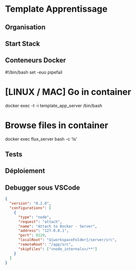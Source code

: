 # Template Apprentissage

## Organisation

## Start Stack

## Conteneurs Docker

#!/bin/bash
set -euo pipefail

# [LINUX / MAC] Go in container

docker exec -t -i template_app_server /bin/bash

# Browse files in container

docker exec flux_server bash -c 'ls'

## Tests

## Déploiement

## Debugger sous VSCode

```json
{
  "version": "0.2.0",
  "configurations": [
    {
      "type": "node",
      "request": "attach",
      "name": "Attach to Docker - Server",
      "address": "127.0.0.1",
      "port": 9229,
      "localRoot": "${workspaceFolder}/server/src",
      "remoteRoot": "/app/src",
      "skipFiles": ["<node_internals>/**"]
    }
  ]
}
```
